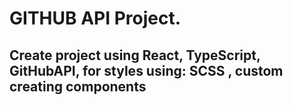 # GITHUB API Project.


## Create project using React, TypeScript, GitHubAPI, for styles using: SCSS , custom creating components
